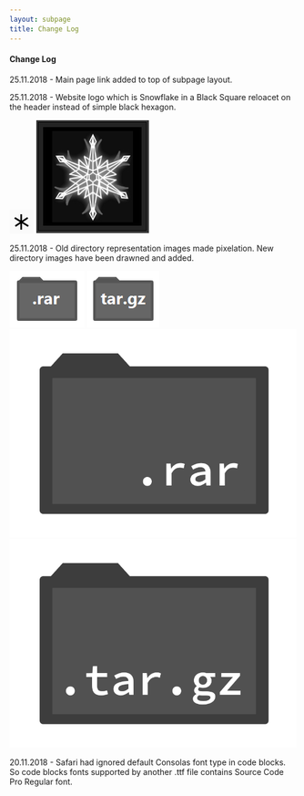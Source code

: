 ```yaml
---
layout: subpage
title: Change Log
---
```


#### Change Log

25.11.2018 - Main page link added to top of subpage layout.

25.11.2018 - Website logo which is Snowflake in a Black Square reloacet on the header instead of simple black hexagon.

<div class="dir_zone">
<img class="dir" src="../images/hexagon.png">
<img class="dir" src="../images/siteicon2.2.png">
</div>

25.11.2018 - Old directory representation images made pixelation. New directory images have been drawned and added.

<div class="dir_zone">
<img class="dir" src="../images/dir_rar.png">
<img class="dir" src="../images/dir_targz.png">
<img class="dir" src="../cs/dir_rar.png">
<img class="dir" src="../cs/dir_targz.png">
</div>

20.11.2018 - Safari had ignored default Consolas font type in code blocks. So code blocks fonts supported by another .ttf file contains Source Code Pro Regular font. 

